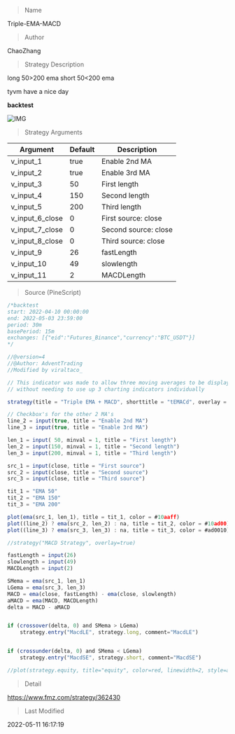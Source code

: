 
> Name

Triple-EMA-MACD

> Author

ChaoZhang

> Strategy Description

long 50>200 ema
short 50<200 ema

tyvm have a nice day

**backtest**

 ![IMG](https://www.fmz.com/upload/asset/11f50a9e26890f755a7.png) 

> Strategy Arguments



|Argument|Default|Description|
|----|----|----|
|v_input_1|true|Enable 2nd MA|
|v_input_2|true|Enable 3rd MA|
|v_input_3|50|First length|
|v_input_4|150|Second length|
|v_input_5|200|Third length|
|v_input_6_close|0|First source: close|high|low|open|hl2|hlc3|hlcc4|ohlc4|
|v_input_7_close|0|Second source: close|high|low|open|hl2|hlc3|hlcc4|ohlc4|
|v_input_8_close|0|Third source: close|high|low|open|hl2|hlc3|hlcc4|ohlc4|
|v_input_9|26|fastLength|
|v_input_10|49|slowlength|
|v_input_11|2|MACDLength|


> Source (PineScript)

``` javascript
/*backtest
start: 2022-04-10 00:00:00
end: 2022-05-03 23:59:00
period: 30m
basePeriod: 15m
exchanges: [{"eid":"Futures_Binance","currency":"BTC_USDT"}]
*/

//@version=4
//@Author: AdventTrading
//Modified by viraltaco_

// This indicator was made to allow three moving averages to be displayed 
// without needing to use up 3 charting indicators individually

strategy(title = "Triple EMA + MACD", shorttitle = "tEMACd", overlay = true, default_qty_value = 750)

// Checkbox's for the other 2 MA's
line_2 = input(true, title = "Enable 2nd MA")
line_3 = input(true, title = "Enable 3rd MA")

len_1 = input( 50, minval = 1, title = "First length")
len_2 = input(150, minval = 1, title = "Second length")
len_3 = input(200, minval = 1, title = "Third length")

src_1 = input(close, title = "First source")
src_2 = input(close, title = "Second source")
src_3 = input(close, title = "Third source") 

tit_1 = "EMA 50"
tit_2 = "EMA 150"
tit_3 = "EMA 200"

plot(ema(src_1, len_1), title = tit_1, color = #10aaff)
plot((line_2) ? ema(src_2, len_2) : na, title = tit_2, color = #10ad00)
plot((line_3) ? ema(src_3, len_3) : na, title = tit_3, color = #ad0010)

//strategy("MACD Strategy", overlay=true)

fastLength = input(26)
slowlength = input(49)
MACDLength = input(2)

SMema = ema(src_1, len_1)
LGema = ema(src_3, len_3)
MACD = ema(close, fastLength) - ema(close, slowlength)
aMACD = ema(MACD, MACDLength)
delta = MACD - aMACD


if (crossover(delta, 0) and SMema > LGema)
    strategy.entry("MacdLE", strategy.long, comment="MacdLE")


if (crossunder(delta, 0) and SMema < LGema)
    strategy.entry("MacdSE", strategy.short, comment="MacdSE")

//plot(strategy.equity, title="equity", color=red, linewidth=2, style=areabr)
```

> Detail

https://www.fmz.com/strategy/362430

> Last Modified

2022-05-11 16:17:19
